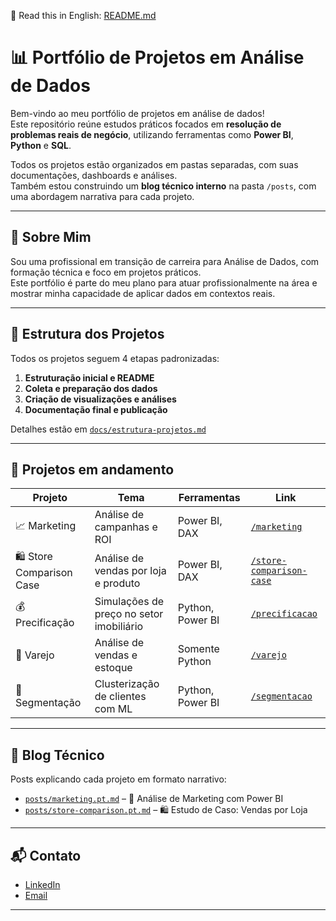 📄 Read this in English: [README.md](./README.md)


# 📊 Portfólio de Projetos em Análise de Dados

Bem-vindo ao meu portfólio de projetos em análise de dados!  
Este repositório reúne estudos práticos focados em **resolução de problemas reais de negócio**, utilizando ferramentas como **Power BI**, **Python** e **SQL**.

Todos os projetos estão organizados em pastas separadas, com suas documentações, dashboards e análises.  
Também estou construindo um **blog técnico interno** na pasta `/posts`, com uma abordagem narrativa para cada projeto.

---

## 🧠 Sobre Mim

Sou uma profissional em transição de carreira para Análise de Dados, com formação técnica e foco em projetos práticos.  
Este portfólio é parte do meu plano para atuar profissionalmente na área e mostrar minha capacidade de aplicar dados em contextos reais.

---

## 📁 Estrutura dos Projetos

Todos os projetos seguem 4 etapas padronizadas:

1. **Estruturação inicial e README**
2. **Coleta e preparação dos dados**
3. **Criação de visualizações e análises**
4. **Documentação final e publicação**

Detalhes estão em [`docs/estrutura-projetos.md`](./docs/estrutura-projetos.md)

---

## 📂 Projetos em andamento

| Projeto | Tema | Ferramentas | Link |
|---------|------|-------------|------|
| 📈 Marketing | Análise de campanhas e ROI | Power BI, DAX | [`/marketing`](./marketing) |
| 🛍️ Store Comparison Case | Análise de vendas por loja e produto | Power BI, DAX | [`/store-comparison-case`](./store-comparison-case) |
| 💰 Precificação | Simulações de preço no setor imobiliário | Python, Power BI | [`/precificacao`](./precificacao) |
| 🛒 Varejo | Análise de vendas e estoque | Somente Python | [`/varejo`](./varejo) |
| 👥 Segmentação | Clusterização de clientes com ML | Python, Power BI | [`/segmentacao`](./segmentacao) |

---

## 📝 Blog Técnico

Posts explicando cada projeto em formato narrativo:

- [`posts/marketing.pt.md`](./posts/marketing.pt.md) – 🎯 Análise de Marketing com Power BI  
- [`posts/store-comparison.pt.md`](./posts/store-comparison.pt.md) – 🛍️ Estudo de Caso: Vendas por Loja

---

## 📬 Contato

- [LinkedIn](https://www.linkedin.com/in/patricia-iaczinski/)
- [Email](patricia.iaczinski@gmail.com)

---
